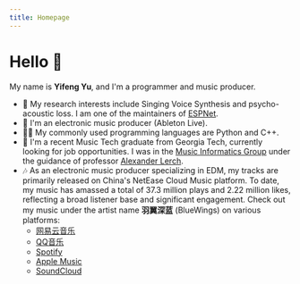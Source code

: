 ```yaml
---
title: Homepage
---
```


# Hello 👋

My name is **Yifeng Yu**, and I'm a programmer and music producer.

- 🔭 My research interests include Singing Voice Synthesis and psycho-acoustic loss. I am one of the maintainers of [ESPNet](https://github.com/espnet/espnet).
- 🎵 I'm an electronic music producer (Ableton Live).
- 🧑‍💻 My commonly used programming languages are Python and C++.
- 🏫 I'm a recent Music Tech graduate from Georgia Tech, currently looking for job opportunities. I was in the [Music Informatics Group](https://musicinformatics.gatech.edu/) under the guidance of professor [Alexander Lerch](https://music.gatech.edu/alexander-lerch).
- 🎶 As an electronic music producer specializing in EDM, my tracks are primarily released on China's NetEase Cloud Music platform. To date, my music has amassed a total of 37.3 million plays and 2.22 million likes, reflecting a broad listener base and significant engagement. Check out my music under the artist name **羽翼深蓝** (BlueWings) on various platforms:
  - [网易云音乐](https://music.163.com/#/artist?id=12118139)
  - [QQ音乐](https://y.qq.com/n/ryqq/singer/001uCNn02tdnZ1)
  - [Spotify](https://open.spotify.com/artist/0xi1eMyrrSXdZMX8n7Ilmt)
  - [Apple Music](https://music.apple.com/cn/artist/%E7%BE%BD%E7%BF%BC%E6%B7%B1%E8%93%9D/1696577755)
  - [SoundCloud](https://soundcloud.com/jerry-876742699/tracks)